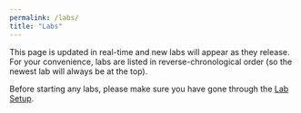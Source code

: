 ```yaml
---
permalink: /labs/
title: "Labs"
---
```


This page is updated in real-time and new labs will appear as they release. For your convenience, labs are listed in reverse-chronological order (so the newest lab will always be at the top).

Before starting any labs, please make sure you have gone through the [Lab Setup](/labs/setup/).